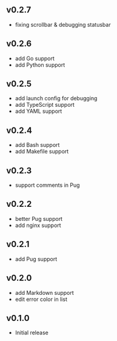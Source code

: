## v0.2.7
- fixing scrollbar & debugging statusbar

## v0.2.6
- add Go support
- add Python support

## v0.2.5
- add launch config for debugging
- add TypeScript support
- add YAML support

## v0.2.4
- add Bash support
- add Makefile support

## v0.2.3
- support comments in Pug

## v0.2.2
- better Pug support
- add nginx support

## v0.2.1
- add Pug support

## v0.2.0
- add Markdown support
- edit error color in list

## v0.1.0
- Initial release
